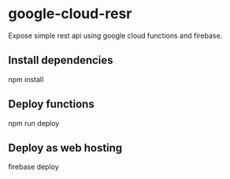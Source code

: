 # google-cloud-resr
Expose simple rest api using google cloud functions and firebase.

## Install dependencies
npm install

## Deploy functions
npm run deploy

## Deploy as web hosting
firebase deploy

